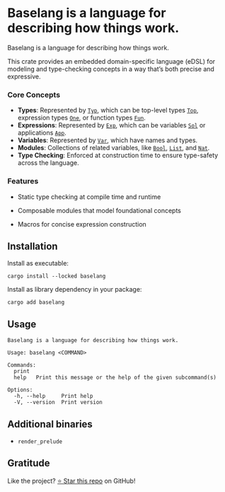 <!-- DO NOT EDIT -->
<!-- This file is automatically generated by README.ts. -->
<!-- Edit README.ts if you want to make changes. -->

# Baselang is a language for describing how things work.

Baselang is a language for describing how things work.

This crate provides an embedded domain-specific language (eDSL) for modeling and type-checking concepts in a way that’s both precise and expressive.

### Core Concepts

* **Types**: Represented by [`Typ`][__link0], which can be top-level types [`Top`][__link1], expression types [`One`][__link2],
  or function types [`Fun`][__link3].
* **Expressions**: Represented by [`Exp`][__link4], which can be variables [`Sol`][__link5] or applications [`App`][__link6].
* **Variables**: Represented by [`Var`][__link7], which have names and types.
* **Modules**: Collections of related variables, like [`Bool`][__link8], [`List`][__link9], and [`Nat`][__link10].
* **Type Checking**: Enforced at construction time to ensure type-safety across the language.

### Features

* Static type checking at compile time and runtime
* Composable modules that model foundational concepts
* Macros for concise expression construction

   [__cargo_doc2readme_dependencies_info]: ggGkYW0BYXSEGyMws-dKI-LpG9swkVXG-rikGwSuJGhB0NVbG974QPrPJF6XYXKEGyN-XdeeWi2eG07f52kuPPWEG8vtGU2YDfwgG0ehp5TAURvjYWSLgmNBcHD2gmRCb29s9oJjRXhw9oJjRnVu9oJkTGlzdPaCY05hdPaCY09uZfaCY1NvbPaCY1RvcPaCY1R5cPaCY1ZhcvY
 [__link0]: https://crates.io/crates/Typ
 [__link1]: https://crates.io/crates/Top
 [__link10]: https://crates.io/crates/Nat
 [__link2]: https://crates.io/crates/One
 [__link3]: https://crates.io/crates/Fun
 [__link4]: https://crates.io/crates/Exp
 [__link5]: https://crates.io/crates/Sol
 [__link6]: https://crates.io/crates/App
 [__link7]: https://crates.io/crates/Var
 [__link8]: https://crates.io/crates/Bool
 [__link9]: https://crates.io/crates/List

## Installation

Install as executable:

```shell
cargo install --locked baselang
```

Install as library dependency in your package:

```shell
cargo add baselang
```

## Usage

```shell
Baselang is a language for describing how things work.

Usage: baselang <COMMAND>

Commands:
  print  
  help   Print this message or the help of the given subcommand(s)

Options:
  -h, --help     Print help
  -V, --version  Print version
```

## Additional binaries

* `render_prelude`

## Gratitude

Like the project? [⭐ Star this repo](https://github.com/DenisGorbachev/baselang) on GitHub!
